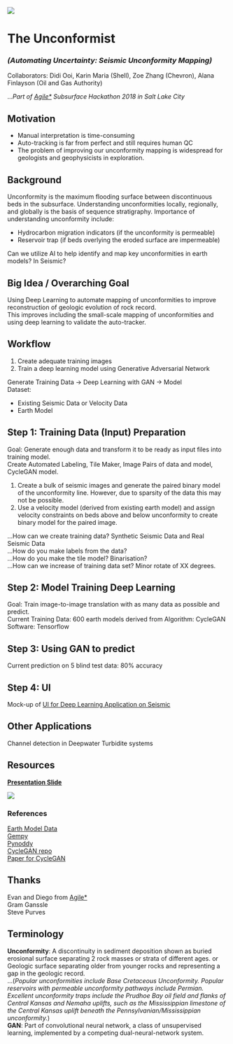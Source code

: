 ![](https://github.com/didiooi/UnconformityDetection/blob/master/misc/frontpage2.png)
# The Unconformist  
### *(Automating Uncertainty: Seismic Unconformity Mapping)*  

Collaborators: Didi Ooi, Karin Maria (Shell), Zoe Zhang (Chevron), Alana Finlayson (Oil and Gas Authority)

...*Part of [Agile*](https://agilescientific.com) Subsurface Hackathon 2018 in Salt Lake City*

  
## Motivation  
* Manual interpretation is time-consuming  
* Auto-tracking is far from perfect and still requires human QC  
* The problem of improving our unconformity mapping is widespread for geologists and geophysicists in exploration.  
  
## Background  
Unconformity is the maximum flooding surface between discontinuous beds in the subsurface. Understanding unconformities locally, regionally, and globally is the basis of sequence stratigraphy. Importance of understanding unconformity include:  
* Hydrocarbon migration indicators (if the unconformity is permeable)  
* Reservoir trap (if beds overlying the eroded surface are impermeable)  

Can we utilize AI to help identify and map key unconformities in earth models? In Seismic?  
  
## Big Idea / Overarching Goal  
Using Deep Learning to automate mapping of unconformities to improve reconstruction of geologic evolution of rock record.  
This improves including the small-scale mapping of unconformities and using deep learning to validate the auto-tracker.  
  
## Workflow  
1.	Create adequate training images    
2.	Train a deep learning model using Generative Adversarial Network    
  
Generate Training Data -> Deep Learning with GAN -> Model  
Dataset:    
-	Existing Seismic Data or Velocity Data  
-	Earth Model  
  
## Step 1: Training Data (Input) Preparation  
Goal: Generate enough data and transform it to be ready as input files into training model.  
Create Automated Labeling, Tile Maker, Image Pairs of data and model, CycleGAN model.  

1. Create a bulk of seismic images and generate the paired binary model of the unconformity line. However, due to sparsity of the data this may not be possible.  
2.	Use a velocity model (derived from existing earth model) and assign velocity constraints on beds above and below unconformity to create binary model for the paired image.  
  
...How can we create training data? Synthetic Seismic Data and Real Seismic Data  
...How do you make labels from the data?  
...How do you make the tile model? Binarisation?  
...How can we increase of training data set? Minor rotate of XX degrees.  

## Step 2: Model Training Deep Learning
Goal: Train image-to-image translation with as many data as possible and predict.  
Current Training Data: 600 earth models derived from 
Algorithm: CycleGAN
Software: Tensorflow

  
## Step 3: Using GAN to predict  
Current prediction on 5 blind test data: 80% accuracy 

## Step 4: UI
Mock-up of [UI for Deep Learning Application on Seismic](https://share.proto.io/9PV78C/)

## Other Applications
Channel detection in Deepwater Turbidite systems 

## Resources
[**Presentation Slide**](https://docs.google.com/presentation/d/1vwxIKiREnsplgJSapd_Hqvakvf5Alu5WpRnMS_sSUIw/edit#slide=id.g3ab9f14b8d_0_0)  
  
![](https://github.com/didiooi/UnconformityDetection/blob/master/misc/Logo.png)  

### References
[Earth Model Data](https://github.com/gganssle/cseg-imXlate/tree/master/dat)  
[Gempy](https://github.com/cgre-aachen/gempy)   
[Pynoddy](https://github.com/flohorovicic/pynoddy)   
[CycleGAN repo](https://github.com/junyanz/pytorch-CycleGAN-and-pix2pix)  
[Paper for CycleGAN](https://arxiv.org/abs/1703.10593)  
    
##  Thanks  
Evan and Diego from [Agile*](https://agilescientific.com)  
Gram Ganssle  
Steve Purves  
  
## Terminology
**Unconformity**: A discontinuity in sediment deposition shown as buried erosional surface separating 2 rock masses or strata of different ages. or Geologic surface separating older from younger rocks and representing a gap in the geologic record.  
...(*Popular unconformities include Base Cretaceous Unconformity. Popular reservoirs with permeable unconformity pathways include Permian. Excellent unconformity traps include the Prudhoe Bay oil field and flanks of Central Kansas and Nemaha uplifts, such as the Mississippian limestone of the Central Kansas uplift beneath the Pennsylvanian/Mississippian unconformity.*)  
**GAN**: Part of convolutional neural network, a class of unsupervised learning, implemented by a competing dual-neural-network system.  
